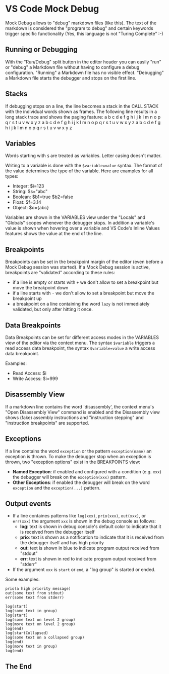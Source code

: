 # VS Code Mock Debug

Mock Debug allows to "debug" markdown files (like this).
The text of the markdown is considered the "program to debug" and certain keywords trigger specific functionality (Yes, this language is not "Turing Complete" :-)

## Running or Debugging

With the "Run/Debug" split button in the editor header you can easily "run" or "debug" a Markdown file without having to configure a debug configuration.
"Running" a Markdown file has no visible effect. "Debugging" a Markdown file starts the debugger and stops on the first line.
  
## Stacks

If debugging stops on a line, the line becomes a stack in the CALL STACK with the individual words shown as frames.
The following line results in a long stack trace and shows the paging feature:
a b c d e f g h i j k l m n o p q r s t u v w x y z a b c d e f g h i j k l m n o p q r s t u v w x y z a b c d e f g h i j k l m n o p q r s t u v w x y z

## Variables

Words starting with `$` are treated as variables. Letter casing doesn't matter.

Writing to a variable is done with the `$variable=value` syntax. The format of the value determines the type of the variable. Here are examples for all types:
- Integer: $i=123
- String: $s="abc"
- Boolean: $b1=true $b2=false
- Float: $f=3.14
- Object: $o={abc}

Variables are shown in the VARIABLES view under the "Locals" and "Globals" scopes whenever the debugger stops.
In addition a variable's value is shown when hovering over a variable and VS Code's Inline Values features shows the value at the end of the line.

## Breakpoints

Breakpoints can be set in the breakpoint margin of the editor (even before a Mock Debug session was started).
If a Mock Debug session is active, breakpoints are "validated" according to these rules:

* if a line is empty or starts with `+` we don't allow to set a breakpoint but move the breakpoint down
* if a line starts with `-` we don't allow to set a breakpoint but move the breakpoint up
* a breakpoint on a line containing the word `lazy` is not immediately validated, but only after hitting it once.

## Data Breakpoints

Data Breakpoints can be set for different access modes in the VARIABLES view of the editor via the context menu.
The syntax `$variable` triggers a read access data breakpoint, the syntax `$variable=value` a write access data breakpoint.

Examples:
- Read Access: $i
- Write Access: $i=999

## Disassembly View

If a markdown line contains the word 'disassembly', the context menu's "Open Disassembly View" command is enabled and the Disassembly view shows (fake) assembly instructions and "instruction stepping" and "instruction breakpoints" are supported.

## Exceptions

If a line contains the word `exception` or the pattern `exception(name)` an exception is thrown.
To make the debugger stop when an exception is thrown, two "exception options" exist in the BREAKPOINTS view:
- **Named Exception**: if enabled and configured with a condition (e.g. `xxx`) the debugger will break on the `exception(xxx)` pattern.
- **Other Exceptions**: if enabled the debugger will break on the word `exception` and the `exception(...)` pattern.

## Output events

* If a line containes patterns like `log(xxx)`, `prio(xxx)`, `out(xxx)`, or `err(xxx)` the argument `xxx` is shown in the debug console as follows:
  * **log**: text is shown in debug console's default color to indicate that it is received from the debugger itself
  * **prio**: text is shown as a notification to indicate that it is received from the debugger itself and has high priority
  * **out**: text is shown in blue to indicate program output received from "stdout"
  * **err**: text is shown in red to indicate program output received from "stderr"
* If the argument `xxx` is `start` or `end`, a "log group" is started or ended.

Some examples:
```
prio(a high priority message)
out(some text from stdout)
err(some text from stderr)

log(start)
log(some text in group)
log(start)
log(some text on level 2 group)
log(more text on level 2 group)
log(end)
log(startCollapsed)
log(some text on a collapsed group)
log(end)
log(more text in group)
log(end)
````

## The End